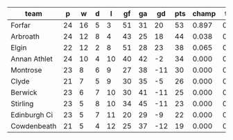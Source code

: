 |     team     | p  | w  | d | l  | gf | ga | gd  | pts | champ | top2  | top3  | top4  |  5-7  | bot4  | bot3  | bot2  |
|--------------|----|----|---|----|----|----|-----|-----|-------|-------|-------|-------|-------|-------|-------|-------|
| Forfar       | 24 | 16 | 5 |  3 | 51 | 31 |  20 |  53 | 0.897 | 0.988 | 1.000 | 1.000 | 0.000 | 0.000 | 0.000 | 0.000|
| Arbroath     | 24 | 12 | 8 |  4 | 43 | 25 |  18 |  44 | 0.038 | 0.429 | 0.930 | 0.991 | 0.009 | 0.000 | 0.000 | 0.000|
| Elgin        | 22 | 12 | 2 |  8 | 51 | 28 |  23 |  38 | 0.065 | 0.565 | 0.938 | 0.989 | 0.011 | 0.000 | 0.000 | 0.000|
| Annan Athlet | 24 | 10 | 4 | 10 | 40 | 42 |  -2 |  34 | 0.000 | 0.011 | 0.079 | 0.553 | 0.424 | 0.067 | 0.023 | 0.006|
| Montrose     | 23 |  8 | 6 |  9 | 27 | 38 | -11 |  30 | 0.000 | 0.000 | 0.007 | 0.090 | 0.649 | 0.471 | 0.261 | 0.119|
| Clyde        | 21 |  7 | 5 |  9 | 30 | 35 |  -5 |  26 | 0.000 | 0.006 | 0.044 | 0.313 | 0.598 | 0.191 | 0.089 | 0.037|
| Berwick      | 23 |  6 | 7 | 10 | 30 | 41 | -11 |  25 | 0.000 | 0.000 | 0.002 | 0.031 | 0.466 | 0.716 | 0.503 | 0.303|
| Stirling     | 23 |  5 | 8 | 10 | 34 | 45 | -11 |  23 | 0.000 | 0.000 | 0.000 | 0.013 | 0.329 | 0.826 | 0.659 | 0.454|
| Edinburgh Ci | 23 |  5 | 7 | 11 | 20 | 29 |  -9 |  22 | 0.000 | 0.000 | 0.000 | 0.007 | 0.267 | 0.867 | 0.726 | 0.530|
| Cowdenbeath  | 21 |  5 | 4 | 12 | 25 | 37 | -12 |  19 | 0.000 | 0.000 | 0.001 | 0.014 | 0.248 | 0.863 | 0.739 | 0.551|

